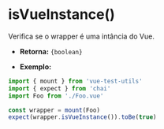 # isVueInstance()

Verifica se o wrapper é uma intância do Vue.

- **Retorna:** `{boolean}`

- **Exemplo:**

```js
import { mount } from 'vue-test-utils'
import { expect } from 'chai'
import Foo from './Foo.vue'

const wrapper = mount(Foo)
expect(wrapper.isVueInstance()).toBe(true)
 ```
